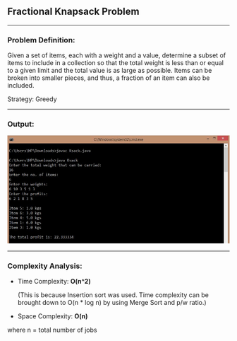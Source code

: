 ## Fractional Knapsack Problem

-----------------------------------------
### Problem Definition:
Given a set of items, each with a weight and a value, determine a subset of items to include in a collection so that the total weight is less than or equal to a given limit and the total value is as large as possible. Items can be broken into smaller pieces, and thus, a fraction of an item can also be included. 

Strategy: Greedy

------------------------------------------
### Output:

<p align="center">
    <img src="./output.jpg">
</p>

------------------------------------------
### Complexity Analysis:

* Time Complexity: **O(n^2)** 
  
  (This is because Insertion sort was used. Time complexity can be brought down to O(n * log n) by using Merge Sort and p/w ratio.) 
  
* Space Complexity: **O(n)** 

where n = total number of jobs
